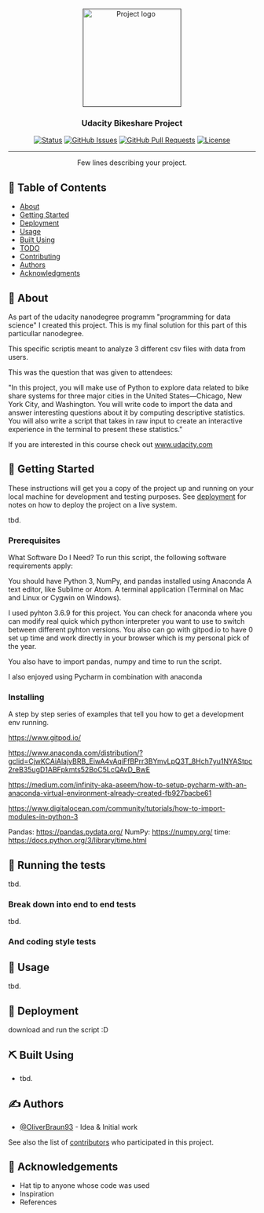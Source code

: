 <p align="center">
  <a href="" rel="noopener">
 <img width=200px height=200px src="https://i.imgur.com/6wj0hh6.jpg" alt="Project logo"></a>
</p>

<h3 align="center">Udacity Bikeshare Project</h3>

<div align="center">

[![Status](https://img.shields.io/badge/status-active-success.svg)]()
[![GitHub Issues](https://img.shields.io/github/issues/kylelobo/The-Documentation-Compendium.svg)](https://github.com/kylelobo/The-Documentation-Compendium/issues)
[![GitHub Pull Requests](https://img.shields.io/github/issues-pr/kylelobo/The-Documentation-Compendium.svg)](https://github.com/kylelobo/The-Documentation-Compendium/pulls)
[![License](https://img.shields.io/badge/license-MIT-blue.svg)](/LICENSE)

</div>

---

<p align="center"> Few lines describing your project.
    <br> 
</p>

## 📝 Table of Contents

- [About](#about)
- [Getting Started](#getting_started)
- [Deployment](#deployment)
- [Usage](#usage)
- [Built Using](#built_using)
- [TODO](../TODO.md)
- [Contributing](../CONTRIBUTING.md)
- [Authors](#authors)
- [Acknowledgments](#acknowledgement)

## 🧐 About <a name = "about"></a>

As part of the udacity nanodegree programm "programming for data science" I created this project. This is my final solution for this part of this particullar nanodegree. 

This specific scriptis meant to analyze 3 different csv files with data from users.

This was the question that was given to attendees: 

"In this project, you will make use of Python to explore data related to bike share systems for three major cities in the United States—Chicago, New York City, and Washington. You will write code to import the data and answer interesting questions about it by computing descriptive statistics. You will also write a script that takes in raw input to create an interactive experience in the terminal to present these statistics."

If you are interested in this course check out www.udacity.com

## 🏁 Getting Started <a name = "getting_started"></a>

These instructions will get you a copy of the project up and running on your local machine for development and testing purposes. See [deployment](#deployment) for notes on how to deploy the project on a live system.

tbd.

### Prerequisites

What Software Do I Need?
To run this script, the following software requirements apply:

You should have Python 3, NumPy, and pandas installed using Anaconda
A text editor, like Sublime or Atom.
A terminal application (Terminal on Mac and Linux or Cygwin on Windows).

I used pyhton 3.6.9 for this project. You can check for anaconda where you can modify real quick which python interpreter you want to use to switch between different pyhton versions. 
You also can go with gitpod.io to have 0 set up time and work directly in your browser which is my personal pick of the year. 

You also have to import pandas, numpy and time to run the script.

I also enjoyed using Pycharm in combination with anaconda

### Installing

A step by step series of examples that tell you how to get a development env running.

https://www.gitpod.io/

https://www.anaconda.com/distribution/?gclid=CjwKCAiAlajvBRB_EiwA4vAqiFfBPrr3BYmvLpQ3T_8Hch7yu1NYAStpc2reB35ugD1ABFpkmts52BoC5LcQAvD_BwE

https://medium.com/infinity-aka-aseem/how-to-setup-pycharm-with-an-anaconda-virtual-environment-already-created-fb927bacbe61

https://www.digitalocean.com/community/tutorials/how-to-import-modules-in-python-3

Pandas: https://pandas.pydata.org/
NumPy: https://numpy.org/
time: https://docs.python.org/3/library/time.html




## 🔧 Running the tests <a name = "tests"></a>

tbd.

### Break down into end to end tests

tbd.

### And coding style tests


## 🎈 Usage <a name="usage"></a>

tbd.

## 🚀 Deployment <a name = "deployment"></a>

download and run the script :D

## ⛏️ Built Using <a name = "built_using"></a>

- tbd.

## ✍️ Authors <a name = "authors"></a>

- [@OliverBraun93](https://github.com/Browniver) - Idea & Initial work

See also the list of [contributors](https://github.com/Browniver) who participated in this project.

## 🎉 Acknowledgements <a name = "acknowledgement"></a>

- Hat tip to anyone whose code was used
- Inspiration
- References
